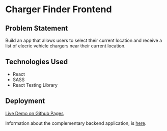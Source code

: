 # Charger Finder Frontend

## Problem Statement 

Build an app that allows users to select their current location and receive a list of elecric vehicle chargers near their current location.

## Technologies Used
- React
- SASS
- React Testing Library

## Deployment
[Live Demo on Github Pages](https://tetraline.github.io/charger-finder-front-end/)

Information about the complementary backend application, is [here](https://github.com/Tetraline/charger-finder-1).
